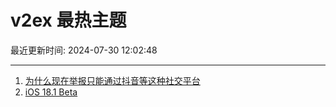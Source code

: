 # v2ex 最热主题

最近更新时间: 2024-07-30 12:02:48

--- 
1. [为什么现在举报只能通过抖音等这种社交平台](https://www.v2ex.com/t/1061028) 
2. [iOS 18.1 Beta](https://www.v2ex.com/t/1061034) 
